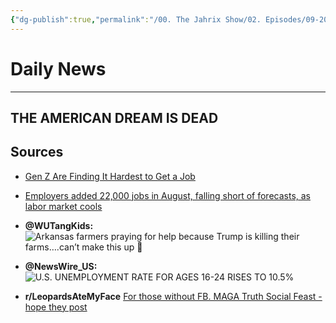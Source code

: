 ```yaml
---
{"dg-publish":true,"permalink":"/00. The Jahrix Show/02. Episodes/09-2025/08/","tags":["jahrixshow","politics","dailynews","trump2025","economy"],"created":"2025-09-06T22:30:52.406-04:00","updated":"2025-09-13T11:10:00.208-04:00"}
---
```


# Daily News
---
## THE AMERICAN DREAM IS DEAD
## Sources
- [Gen Z Are Finding It Hardest to Get a Job](https://www.newsweek.com/gen-z-unemployment-rates-job-struggle-2125071)  
- [Employers added 22,000 jobs in August, falling short of forecasts, as labor market cools](https://www.cbsnews.com/news/jobs-report-august-2025-economy-trump-hiring-bls/)
- **@WUTangKids:** 
![Arkansas farmers praying for help because Trump is killing their farms….can’t make this up 🤣](https://x.com/WUTangKids/status/1963957948117385221)  

- **@NewsWire_US:** 
![U.S. UNEMPLOYMENT RATE FOR AGES 16-24 RISES TO 10.5%](https://x.com/NewsWire_US/status/1963973256886583608)

- **r/LeopardsAteMyFace** [For those without FB. MAGA Truth Social Feast - hope they post](https://www.reddit.com/r/LeopardsAteMyFace/comments/1n67mr9/for_those_without_fb_maga_truth_social_feast_hope/)